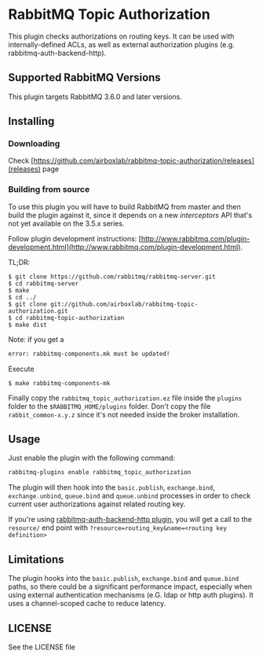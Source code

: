 # RabbitMQ Topic Authorization #

This plugin checks authorizations on routing keys. It can be used with internally-defined ACLs, as well as external authorization plugins (e.g. rabbitmq-auth-backend-http).

## Supported RabbitMQ Versions ##

This plugin targets RabbitMQ 3.6.0 and later versions.

## Installing ##

### Downloading ###

Check [https://github.com/airboxlab/rabbitmq-topic-authorization/releases](releases) page

### Building from source ###

To use this plugin you will have to build RabbitMQ from master and
then build the plugin against it, since it depends on a new
_interceptors_ API that's not yet available on the 3.5.x series.

Follow plugin development instructions:
[http://www.rabbitmq.com/plugin-development.html](http://www.rabbitmq.com/plugin-development.html).

TL;DR: 

    $ git clone https://github.com/rabbitmq/rabbitmq-server.git
    $ cd rabbitmq-server
    $ make
    $ cd ../
    $ git clone git://github.com/airboxlab/rabbitmq-topic-authorization.git
    $ cd rabbitmq-topic-authorization
    $ make dist

Note: if you get a 

```bash
error: rabbitmq-components.mk must be updated!
```

Execute

    $ make rabbitmq-components-mk

Finally copy the `rabbitmq_topic_authorization.ez` file inside the `plugins` folder to the
`$RABBITMQ_HOME/plugins` folder. Don't copy the file
`rabbit_common-x.y.z` since it's not needed inside the broker
installation.

## Usage ##

Just enable the plugin with the following command:

```bash
rabbitmq-plugins enable rabbitmq_topic_authorization
```

The plugin will then hook into the `basic.publish`, `exchange.bind`, `exchange.unbind`, `queue.bind` and `queue.unbind` processes in order to
check current user authorizations against related routing key.

If you're using [rabbitmq-auth-backend-http plugin](https://github.com/rabbitmq/rabbitmq-auth-backend-http), you will get a call to the `resource/` end point with `?resource=routing_key&name=<routing key definition>`

## Limitations ##

The plugin hooks into the `basic.publish`, `exchange.bind` and `queue.bind` paths, so there could be a significant performance impact, especially when using external authentication mechanisms (e.G. ldap or http auth plugins). It uses a channel-scoped cache to reduce latency.

## LICENSE ##

See the LICENSE file

